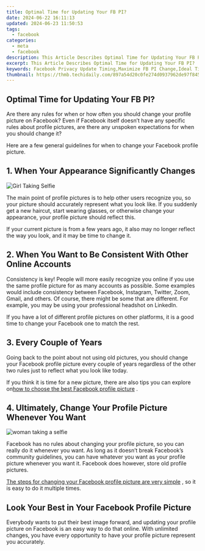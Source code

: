 ```yaml
---
title: Optimal Time for Updating Your FB PI?
date: 2024-06-22 16:11:13
updated: 2024-06-23 11:50:53
tags:
  - facebook
categories:
  - meta
  - facebook
description: This Article Describes Optimal Time for Updating Your FB PI?
excerpt: This Article Describes Optimal Time for Updating Your FB PI?
keywords: Facebook Privacy Update Timing,Maximize FB PI Change,Ideal Time to Revise FB Info,Optimal FB Personal Details Update,When to Amend Your FB Data?,Best Moment for FB Profile Modification,Secure FB Identity Adjustment
thumbnail: https://thmb.techidaily.com/897a54d20c0fe274d0937962de97f84511515ba57539d3344fb75e1f209995c6.png
---
```


## Optimal Time for Updating Your FB PI?

 Are there any rules for when or how often you should change your profile picture on Facebook? Even if Facebook itself doesn’t have any specific rules about profile pictures, are there any unspoken expectations for when you should change it?

 Here are a few general guidelines for when to change your Facebook profile picture.

##

## 1\. When Your Appearance Significantly Changes

![Girl Taking Selfie](https://static1.makeuseofimages.com/wordpress/wp-content/uploads/2022/05/IG-influencer.jpg)

 The main point of profile pictures is to help other users recognize you, so your picture should accurately represent what you look like. If you suddenly get a new haircut, start wearing glasses, or otherwise change your appearance, your profile picture should reflect this.

 If your current picture is from a few years ago, it also may no longer reflect the way you look, and it may be time to change it.

## 2\. When You Want to Be Consistent With Other Online Accounts

 Consistency is key! People will more easily recognize you online if you use the same profile picture for as many accounts as possible. Some examples would include consistency between Facebook, Instagram, Twitter, Zoom, Gmail, and others. Of course, there might be some that are different. For example, you may be using your professional headshot on LinkedIn.

 If you have a lot of different profile pictures on other platforms, it is a good time to change your Facebook one to match the rest.

## 3\. Every Couple of Years

 Going back to the point about not using old pictures, you should change your Facebook profile picture every couple of years regardless of the other two rules just to reflect what you look like today.

 If you think it is time for a new picture, there are also tips you can explore on[how to choose the best Facebook profile picture](https://www.makeuseof.com/how-to-choose-the-facebook-profile-picture/) .

## 4\. Ultimately, Change Your Profile Picture Whenever You Want

![woman taking a selfie](https://static1.makeuseofimages.com/wordpress/wp-content/uploads/2023/04/woman-taking-a-selfie.jpg)

 Facebook has no rules about changing your profile picture, so you can really do it whenever you want. As long as it doesn’t break Facebook’s community guidelines, you can have whatever you want as your profile picture whenever you want it. Facebook does however, store old profile pictures.

[The steps for changing your Facebook profile picture are very simple](https://www.makeuseof.com/how-to-change-facebook-profile-picture/) , so it is easy to do it multiple times.

## Look Your Best in Your Facebook Profile Picture

 Everybody wants to put their best image forward, and updating your profile picture on Facebook is an easy way to do that online. With unlimited changes, you have every opportunity to have your profile picture represent you accurately.


<ins class="adsbygoogle"
     style="display:block"
     data-ad-format="autorelaxed"
     data-ad-client="ca-pub-7571918770474297"
     data-ad-slot="1223367746"></ins>



<ins class="adsbygoogle"
     style="display:block"
     data-ad-client="ca-pub-7571918770474297"
     data-ad-slot="8358498916"
     data-ad-format="auto"
     data-full-width-responsive="true"></ins>
